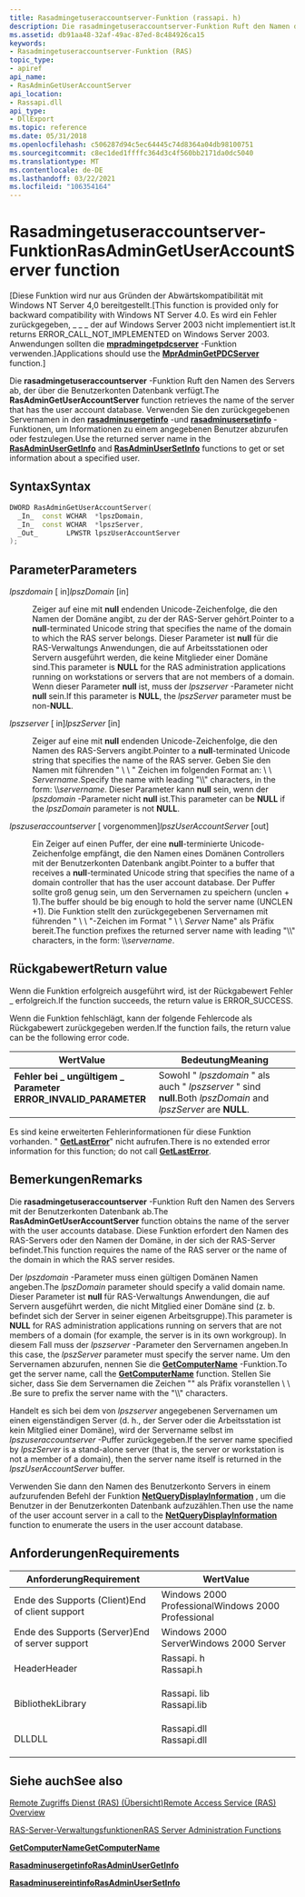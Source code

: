 ```yaml
---
title: Rasadmingetuseraccountserver-Funktion (rassapi. h)
description: Die rasadmingetuseraccountserver-Funktion Ruft den Namen des Servers ab, der über die Benutzerkonten Datenbank verfügt. Verwenden Sie den zurückgegebenen Servernamen in den rasadminusergetinfo-und rasadminusersetinfo-Funktionen, um Informationen zu einem angegebenen Benutzer abzurufen oder festzulegen.
ms.assetid: db91aa48-32af-49ac-87ed-8c484926ca15
keywords:
- Rasadmingetuseraccountserver-Funktion (RAS)
topic_type:
- apiref
api_name:
- RasAdminGetUserAccountServer
api_location:
- Rassapi.dll
api_type:
- DllExport
ms.topic: reference
ms.date: 05/31/2018
ms.openlocfilehash: c506287d94c5ec64445c74d8364a04db98100751
ms.sourcegitcommit: c8ec1ded1ffffc364d3c4f560bb2171da0dc5040
ms.translationtype: MT
ms.contentlocale: de-DE
ms.lasthandoff: 03/22/2021
ms.locfileid: "106354164"
---
```

# <a name="rasadmingetuseraccountserver-function"></a><span data-ttu-id="bf7cd-105">Rasadmingetuseraccountserver-Funktion</span><span class="sxs-lookup"><span data-stu-id="bf7cd-105">RasAdminGetUserAccountServer function</span></span>

<span data-ttu-id="bf7cd-106">\[Diese Funktion wird nur aus Gründen der Abwärtskompatibilität mit Windows NT Server 4,0 bereitgestellt.</span><span class="sxs-lookup"><span data-stu-id="bf7cd-106">\[This function is provided only for backward compatibility with Windows NT Server 4.0.</span></span> <span data-ttu-id="bf7cd-107">Es wird ein Fehler zurückgegeben, \_ \_ \_ der auf Windows Server 2003 nicht implementiert ist.</span><span class="sxs-lookup"><span data-stu-id="bf7cd-107">It returns ERROR\_CALL\_NOT\_IMPLEMENTED on Windows Server 2003.</span></span> <span data-ttu-id="bf7cd-108">Anwendungen sollten die [**mpradmingetpdcserver**](/windows/desktop/api/Mprapi/nf-mprapi-mpradmingetpdcserver) -Funktion verwenden.\]</span><span class="sxs-lookup"><span data-stu-id="bf7cd-108">Applications should use the [**MprAdminGetPDCServer**](/windows/desktop/api/Mprapi/nf-mprapi-mpradmingetpdcserver) function.\]</span></span>

<span data-ttu-id="bf7cd-109">Die **rasadmingetuseraccountserver** -Funktion Ruft den Namen des Servers ab, der über die Benutzerkonten Datenbank verfügt.</span><span class="sxs-lookup"><span data-stu-id="bf7cd-109">The **RasAdminGetUserAccountServer** function retrieves the name of the server that has the user account database.</span></span> <span data-ttu-id="bf7cd-110">Verwenden Sie den zurückgegebenen Servernamen in den [**rasadminusergetinfo**](rasadminusergetinfo.md) -und [**rasadminusersetinfo**](rasadminusersetinfo.md) -Funktionen, um Informationen zu einem angegebenen Benutzer abzurufen oder festzulegen.</span><span class="sxs-lookup"><span data-stu-id="bf7cd-110">Use the returned server name in the [**RasAdminUserGetInfo**](rasadminusergetinfo.md) and [**RasAdminUserSetInfo**](rasadminusersetinfo.md) functions to get or set information about a specified user.</span></span>

## <a name="syntax"></a><span data-ttu-id="bf7cd-111">Syntax</span><span class="sxs-lookup"><span data-stu-id="bf7cd-111">Syntax</span></span>


```C++
DWORD RasAdminGetUserAccountServer(
  _In_  const WCHAR  *lpszDomain,
  _In_  const WCHAR  *lpszServer,
  _Out_       LPWSTR lpszUserAccountServer
);
```



## <a name="parameters"></a><span data-ttu-id="bf7cd-112">Parameter</span><span class="sxs-lookup"><span data-stu-id="bf7cd-112">Parameters</span></span>

<dl> <dt>

<span data-ttu-id="bf7cd-113">*lpszdomain* \[ in\]</span><span class="sxs-lookup"><span data-stu-id="bf7cd-113">*lpszDomain* \[in\]</span></span>
</dt> <dd>

<span data-ttu-id="bf7cd-114">Zeiger auf eine mit **null** endenden Unicode-Zeichenfolge, die den Namen der Domäne angibt, zu der der RAS-Server gehört.</span><span class="sxs-lookup"><span data-stu-id="bf7cd-114">Pointer to a **null**-terminated Unicode string that specifies the name of the domain to which the RAS server belongs.</span></span> <span data-ttu-id="bf7cd-115">Dieser Parameter ist **null** für die RAS-Verwaltungs Anwendungen, die auf Arbeitsstationen oder Servern ausgeführt werden, die keine Mitglieder einer Domäne sind.</span><span class="sxs-lookup"><span data-stu-id="bf7cd-115">This parameter is **NULL** for the RAS administration applications running on workstations or servers that are not members of a domain.</span></span> <span data-ttu-id="bf7cd-116">Wenn dieser Parameter **null** ist, muss der *lpszserver* -Parameter nicht **null** sein.</span><span class="sxs-lookup"><span data-stu-id="bf7cd-116">If this parameter is **NULL**, the *lpszServer* parameter must be non-**NULL**.</span></span>

</dd> <dt>

<span data-ttu-id="bf7cd-117">*lpszserver* \[ in\]</span><span class="sxs-lookup"><span data-stu-id="bf7cd-117">*lpszServer* \[in\]</span></span>
</dt> <dd>

<span data-ttu-id="bf7cd-118">Zeiger auf eine mit **null** endenden Unicode-Zeichenfolge, die den Namen des RAS-Servers angibt.</span><span class="sxs-lookup"><span data-stu-id="bf7cd-118">Pointer to a **null**-terminated Unicode string that specifies the name of the RAS server.</span></span> <span data-ttu-id="bf7cd-119">Geben Sie den Namen mit führenden " \\ \\ " Zeichen im folgenden Format an: \\ \\ *Servername*.</span><span class="sxs-lookup"><span data-stu-id="bf7cd-119">Specify the name with leading "\\\\" characters, in the form: \\\\*servername*.</span></span> <span data-ttu-id="bf7cd-120">Dieser Parameter kann **null** sein, wenn der *lpszdomain* -Parameter nicht **null** ist.</span><span class="sxs-lookup"><span data-stu-id="bf7cd-120">This parameter can be **NULL** if the *lpszDomain* parameter is not **NULL**.</span></span>

</dd> <dt>

<span data-ttu-id="bf7cd-121">*lpszuseraccountserver* \[ vorgenommen\]</span><span class="sxs-lookup"><span data-stu-id="bf7cd-121">*lpszUserAccountServer* \[out\]</span></span>
</dt> <dd>

<span data-ttu-id="bf7cd-122">Ein Zeiger auf einen Puffer, der eine **null**-terminierte Unicode-Zeichenfolge empfängt, die den Namen eines Domänen Controllers mit der Benutzerkonten Datenbank angibt.</span><span class="sxs-lookup"><span data-stu-id="bf7cd-122">Pointer to a buffer that receives a **null**-terminated Unicode string that specifies the name of a domain controller that has the user account database.</span></span> <span data-ttu-id="bf7cd-123">Der Puffer sollte groß genug sein, um den Servernamen zu speichern (unclen + 1).</span><span class="sxs-lookup"><span data-stu-id="bf7cd-123">The buffer should be big enough to hold the server name (UNCLEN +1).</span></span> <span data-ttu-id="bf7cd-124">Die Funktion stellt den zurückgegebenen Servernamen mit führenden " \\ \\ "-Zeichen im Format " \\ \\ *Server* Name" als Präfix bereit.</span><span class="sxs-lookup"><span data-stu-id="bf7cd-124">The function prefixes the returned server name with leading "\\\\" characters, in the form: \\\\*servername*.</span></span>

</dd> </dl>

## <a name="return-value"></a><span data-ttu-id="bf7cd-125">Rückgabewert</span><span class="sxs-lookup"><span data-stu-id="bf7cd-125">Return value</span></span>

<span data-ttu-id="bf7cd-126">Wenn die Funktion erfolgreich ausgeführt wird, ist der Rückgabewert Fehler \_ erfolgreich.</span><span class="sxs-lookup"><span data-stu-id="bf7cd-126">If the function succeeds, the return value is ERROR\_SUCCESS.</span></span>

<span data-ttu-id="bf7cd-127">Wenn die Funktion fehlschlägt, kann der folgende Fehlercode als Rückgabewert zurückgegeben werden.</span><span class="sxs-lookup"><span data-stu-id="bf7cd-127">If the function fails, the return value can be the following error code.</span></span>



| <span data-ttu-id="bf7cd-128">Wert</span><span class="sxs-lookup"><span data-stu-id="bf7cd-128">Value</span></span>                                                                                                    | <span data-ttu-id="bf7cd-129">Bedeutung</span><span class="sxs-lookup"><span data-stu-id="bf7cd-129">Meaning</span></span>                                                     |
|----------------------------------------------------------------------------------------------------------|-------------------------------------------------------------|
| <dl> <span data-ttu-id="bf7cd-130"><dt>**Fehler bei \_ ungültigem \_ Parameter**</dt></span><span class="sxs-lookup"><span data-stu-id="bf7cd-130"><dt>**ERROR\_INVALID\_PARAMETER**</dt></span></span> </dl> | <span data-ttu-id="bf7cd-131">Sowohl " *lpszdomain* " als auch " *lpszserver* " sind **null**.</span><span class="sxs-lookup"><span data-stu-id="bf7cd-131">Both *lpszDomain* and *lpszServer* are **NULL**.</span></span><br/> |



 

<span data-ttu-id="bf7cd-132">Es sind keine erweiterten Fehlerinformationen für diese Funktion vorhanden. " [**GetLastError**](/windows/desktop/api/errhandlingapi/nf-errhandlingapi-getlasterror)" nicht aufrufen.</span><span class="sxs-lookup"><span data-stu-id="bf7cd-132">There is no extended error information for this function; do not call [**GetLastError**](/windows/desktop/api/errhandlingapi/nf-errhandlingapi-getlasterror).</span></span>

## <a name="remarks"></a><span data-ttu-id="bf7cd-133">Bemerkungen</span><span class="sxs-lookup"><span data-stu-id="bf7cd-133">Remarks</span></span>

<span data-ttu-id="bf7cd-134">Die **rasadmingetuseraccountserver** -Funktion Ruft den Namen des Servers mit der Benutzerkonten Datenbank ab.</span><span class="sxs-lookup"><span data-stu-id="bf7cd-134">The **RasAdminGetUserAccountServer** function obtains the name of the server with the user accounts database.</span></span> <span data-ttu-id="bf7cd-135">Diese Funktion erfordert den Namen des RAS-Servers oder den Namen der Domäne, in der sich der RAS-Server befindet.</span><span class="sxs-lookup"><span data-stu-id="bf7cd-135">This function requires the name of the RAS server or the name of the domain in which the RAS server resides.</span></span>

<span data-ttu-id="bf7cd-136">Der *lpszdomain* -Parameter muss einen gültigen Domänen Namen angeben.</span><span class="sxs-lookup"><span data-stu-id="bf7cd-136">The *lpszDomain* parameter should specify a valid domain name.</span></span> <span data-ttu-id="bf7cd-137">Dieser Parameter ist **null** für RAS-Verwaltungs Anwendungen, die auf Servern ausgeführt werden, die nicht Mitglied einer Domäne sind (z. b. befindet sich der Server in seiner eigenen Arbeitsgruppe).</span><span class="sxs-lookup"><span data-stu-id="bf7cd-137">This parameter is **NULL** for RAS administration applications running on servers that are not members of a domain (for example, the server is in its own workgroup).</span></span> <span data-ttu-id="bf7cd-138">In diesem Fall muss der *lpszserver* -Parameter den Servernamen angeben.</span><span class="sxs-lookup"><span data-stu-id="bf7cd-138">In this case, the *lpszServer* parameter must specify the server name.</span></span> <span data-ttu-id="bf7cd-139">Um den Servernamen abzurufen, nennen Sie die [**GetComputerName**](/windows/win32/api/winbase/nf-winbase-getcomputernamea) -Funktion.</span><span class="sxs-lookup"><span data-stu-id="bf7cd-139">To get the server name, call the [**GetComputerName**](/windows/win32/api/winbase/nf-winbase-getcomputernamea) function.</span></span> <span data-ttu-id="bf7cd-140">Stellen Sie sicher, dass Sie dem Servernamen die Zeichen "" als Präfix voranstellen \\ \\ .</span><span class="sxs-lookup"><span data-stu-id="bf7cd-140">Be sure to prefix the server name with the "\\\\" characters.</span></span>

<span data-ttu-id="bf7cd-141">Handelt es sich bei dem von *lpszserver* angegebenen Servernamen um einen eigenständigen Server (d. h., der Server oder die Arbeitsstation ist kein Mitglied einer Domäne), wird der Servername selbst im *lpszuseraccountserver* -Puffer zurückgegeben.</span><span class="sxs-lookup"><span data-stu-id="bf7cd-141">If the server name specified by *lpszServer* is a stand-alone server (that is, the server or workstation is not a member of a domain), then the server name itself is returned in the *lpszUserAccountServer* buffer.</span></span>

<span data-ttu-id="bf7cd-142">Verwenden Sie dann den Namen des Benutzerkonto Servers in einem aufzurufenden Befehl der Funktion [**NetQueryDisplayInformation**](/windows/win32/api/lmaccess/nf-lmaccess-netquerydisplayinformation) , um die Benutzer in der Benutzerkonten Datenbank aufzuzählen.</span><span class="sxs-lookup"><span data-stu-id="bf7cd-142">Then use the name of the user account server in a call to the [**NetQueryDisplayInformation**](/windows/win32/api/lmaccess/nf-lmaccess-netquerydisplayinformation) function to enumerate the users in the user account database.</span></span>

## <a name="requirements"></a><span data-ttu-id="bf7cd-143">Anforderungen</span><span class="sxs-lookup"><span data-stu-id="bf7cd-143">Requirements</span></span>



| <span data-ttu-id="bf7cd-144">Anforderung</span><span class="sxs-lookup"><span data-stu-id="bf7cd-144">Requirement</span></span> | <span data-ttu-id="bf7cd-145">Wert</span><span class="sxs-lookup"><span data-stu-id="bf7cd-145">Value</span></span> |
|----------------------------------|----------------------------------------------------------------------------------------|
| <span data-ttu-id="bf7cd-146">Ende des Supports (Client)</span><span class="sxs-lookup"><span data-stu-id="bf7cd-146">End of client support</span></span><br/> | <span data-ttu-id="bf7cd-147">Windows 2000 Professional</span><span class="sxs-lookup"><span data-stu-id="bf7cd-147">Windows 2000 Professional</span></span><br/>                                                   |
| <span data-ttu-id="bf7cd-148">Ende des Supports (Server)</span><span class="sxs-lookup"><span data-stu-id="bf7cd-148">End of server support</span></span><br/> | <span data-ttu-id="bf7cd-149">Windows 2000 Server</span><span class="sxs-lookup"><span data-stu-id="bf7cd-149">Windows 2000 Server</span></span><br/>                                                         |
| <span data-ttu-id="bf7cd-150">Header</span><span class="sxs-lookup"><span data-stu-id="bf7cd-150">Header</span></span><br/>                | <dl> <span data-ttu-id="bf7cd-151"><dt>Rassapi. h</dt></span><span class="sxs-lookup"><span data-stu-id="bf7cd-151"><dt>Rassapi.h</dt></span></span> </dl>   |
| <span data-ttu-id="bf7cd-152">Bibliothek</span><span class="sxs-lookup"><span data-stu-id="bf7cd-152">Library</span></span><br/>               | <dl> <span data-ttu-id="bf7cd-153"><dt>Rassapi. lib</dt></span><span class="sxs-lookup"><span data-stu-id="bf7cd-153"><dt>Rassapi.lib</dt></span></span> </dl> |
| <span data-ttu-id="bf7cd-154">DLL</span><span class="sxs-lookup"><span data-stu-id="bf7cd-154">DLL</span></span><br/>                   | <dl> <span data-ttu-id="bf7cd-155"><dt>Rassapi.dll</dt></span><span class="sxs-lookup"><span data-stu-id="bf7cd-155"><dt>Rassapi.dll</dt></span></span> </dl> |



## <a name="see-also"></a><span data-ttu-id="bf7cd-156">Siehe auch</span><span class="sxs-lookup"><span data-stu-id="bf7cd-156">See also</span></span>

<dl> <dt>

[<span data-ttu-id="bf7cd-157">Remote Zugriffs Dienst (RAS) (Übersicht)</span><span class="sxs-lookup"><span data-stu-id="bf7cd-157">Remote Access Service (RAS) Overview</span></span>](about-remote-access-service.md)
</dt> <dt>

[<span data-ttu-id="bf7cd-158">RAS-Server-Verwaltungsfunktionen</span><span class="sxs-lookup"><span data-stu-id="bf7cd-158">RAS Server Administration Functions</span></span>](ras-server-administration-functions.md)
</dt> <dt>

[<span data-ttu-id="bf7cd-159">**GetComputerName**</span><span class="sxs-lookup"><span data-stu-id="bf7cd-159">**GetComputerName**</span></span>](/windows/win32/api/winbase/nf-winbase-getcomputernamea)
</dt> <dt>

[<span data-ttu-id="bf7cd-160">**Rasadminusergetinfo**</span><span class="sxs-lookup"><span data-stu-id="bf7cd-160">**RasAdminUserGetInfo**</span></span>](rasadminusergetinfo.md)
</dt> <dt>

[<span data-ttu-id="bf7cd-161">**Rasadminusereintinfo**</span><span class="sxs-lookup"><span data-stu-id="bf7cd-161">**RasAdminUserSetInfo**</span></span>](rasadminusersetinfo.md)
</dt> </dl>

 

